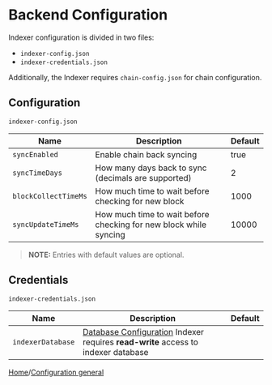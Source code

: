 # Backend Configuration

Indexer configuration is divided in two files:

- `indexer-config.json`
- `indexer-credentials.json`

Additionally, the Indexer requires `chain-config.json` for chain configuration.

## Configuration

`indexer-config.json`

| Name                 | Description                                                       | Default |
| -------------------- | ----------------------------------------------------------------- | ------- |
| `syncEnabled`        | Enable chain back syncing                                         | true    |
| `syncTimeDays`       | How many days back to sync (decimals are supported)               | 2       |
| `blockCollectTimeMs` | How much time to wait before checking for new block               | 1000    |
| `syncUpdateTimeMs`   | How much time to wait before checking for new block while syncing | 10000   |

> **NOTE:**
> Entries with default values are optional.

## Credentials

`indexer-credentials.json`

| Name              | Description                                                                                                               | Default |
| ----------------- | ------------------------------------------------------------------------------------------------------------------------- | ------- |
| `indexerDatabase` | [Database Configuration](./json/json-DatabaseConfiguration.md) Indexer requires **read-write** access to indexer database |         |

[Home](../README.md)/[Configuration general](./config-general.md)

